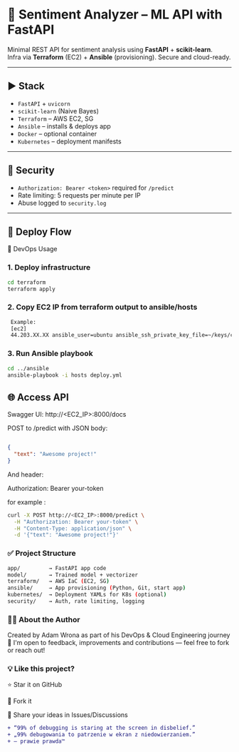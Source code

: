 # 🧠 Sentiment Analyzer – ML API with FastAPI

Minimal REST API for sentiment analysis using **FastAPI** + **scikit-learn**.  
Infra via **Terraform** (EC2) + **Ansible** (provisioning). Secure and cloud-ready.

---

## ▶️ Stack

- `FastAPI` + `uvicorn`
- `scikit-learn` (Naive Bayes)
- `Terraform` – AWS EC2, SG
- `Ansible` – installs & deploys app
- `Docker` – optional container
- `Kubernetes` – deployment manifests

---

## 🔐 Security

- `Authorization: Bearer <token>` required for `/predict`
- Rate limiting: 5 requests per minute per IP
- Abuse logged to `security.log`

---

## 🧱 Deploy Flow

🚀 DevOps Usage

### 1. Deploy infrastructure
```bash
cd terraform
terraform apply
```

### 2. Copy EC2 IP from terraform output to ansible/hosts

```bash
 Example:
 [ec2]
 44.203.XX.XX ansible_user=ubuntu ansible_ssh_private_key_file=~/keys/crowKeyPairV2.pem
```

### 3. Run Ansible playbook

```bash
cd ../ansible
ansible-playbook -i hosts deploy.yml
```

## 🌐 Access API

Swagger UI: http://<EC2_IP>:8000/docs

POST to /predict with JSON body:

```json

{
  "text": "Awesome project!"
}
```

And header:

Authorization: Bearer your-token

for example :
```bash
curl -X POST http://<EC2_IP>:8000/predict \
  -H "Authorization: Bearer your-token" \
  -H "Content-Type: application/json" \
  -d '{"text": "Awesome project!"}'
```

### ✅ Project Structure

```bash
app/         → FastAPI app code
model/       → Trained model + vectorizer
terraform/   → AWS IaC (EC2, SG)
ansible/     → App provisioning (Python, Git, start app)
kubernetes/  → Deployment YAMLs for K8s (optional)
security/    → Auth, rate limiting, logging
```

### 👨‍💻 About the Author
Created by Adam Wrona as part of his DevOps & Cloud Engineering journey 🚀
I'm open to feedback, improvements and contributions — feel free to fork or reach out!

### 💡 Like this project?

⭐ Star it on GitHub

🍴 Fork it

🧠 Share your ideas in Issues/Discussions

```diff
+ “99% of debugging is staring at the screen in disbelief.”
+ „99% debugowania to patrzenie w ekran z niedowierzaniem.”
+ — prawie prawda™
```